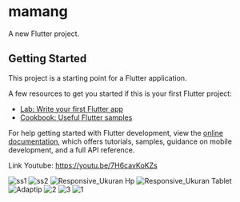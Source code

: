 # mamang

A new Flutter project.

## Getting Started

This project is a starting point for a Flutter application.

A few resources to get you started if this is your first Flutter project:

- [Lab: Write your first Flutter app](https://docs.flutter.dev/get-started/codelab)
- [Cookbook: Useful Flutter samples](https://docs.flutter.dev/cookbook)

For help getting started with Flutter development, view the
[online documentation](https://docs.flutter.dev/), which offers tutorials,
samples, guidance on mobile development, and a full API reference.

Link Youtube:
https://youtu.be/7H6cavKoKZs


![ss1](https://user-images.githubusercontent.com/114584914/192781784-80e89825-b90b-4af3-8de4-2150965b4c69.jpg)
![ss2](https://user-images.githubusercontent.com/114584914/192781797-277ceb78-db68-463b-90ad-991e00da5aec.jpg)
![Responsive_Ukuran Hp](https://user-images.githubusercontent.com/114584914/196191896-d6dafb82-ce8f-4651-ba23-f42b16872da0.jpg)
![Responsive_Ukuran Tablet](https://user-images.githubusercontent.com/114584914/196191910-a42edcc5-0fa4-4d6d-b250-d9a737e1bd0a.jpg)
![Adaptip](https://user-images.githubusercontent.com/114584914/196191930-15300a16-8783-4ef4-933f-5c0e5e9c1577.jpg)
![2](https://user-images.githubusercontent.com/114584914/213149544-4e67af99-decd-4c77-a4a8-3ce499136919.jpg)
![3](https://user-images.githubusercontent.com/114584914/213149549-93aa1ec8-af9c-4c0d-b350-c80c1e6d0ccc.jpg)
![1](https://user-images.githubusercontent.com/114584914/213149552-c6039523-61da-4948-a725-77e93e17e681.jpg)
